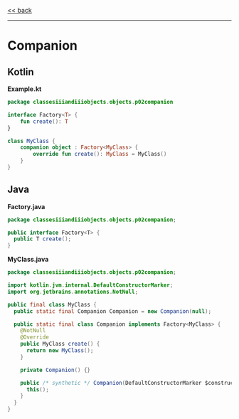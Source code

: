 
[<< back](https://github.com/tomasbjerre/yet-another-kotlin-vs-java-comparison)

-----------------------------

# Companion

## Kotlin

**Example.kt**

```kotlin
package classesiiiandiiiobjects.objects.p02companion

interface Factory<T> {
    fun create(): T
}

class MyClass {
    companion object : Factory<MyClass> {
        override fun create(): MyClass = MyClass()
    }
}
```

## Java

**Factory.java**

```java
package classesiiiandiiiobjects.objects.p02companion;

public interface Factory<T> {
  public T create();
}

```

**MyClass.java**

```java
package classesiiiandiiiobjects.objects.p02companion;

import kotlin.jvm.internal.DefaultConstructorMarker;
import org.jetbrains.annotations.NotNull;

public final class MyClass {
  public static final Companion Companion = new Companion(null);

  public static final class Companion implements Factory<MyClass> {
    @NotNull
    @Override
    public MyClass create() {
      return new MyClass();
    }

    private Companion() {}

    public /* synthetic */ Companion(DefaultConstructorMarker $constructor_marker) {
      this();
    }
  }
}

```
